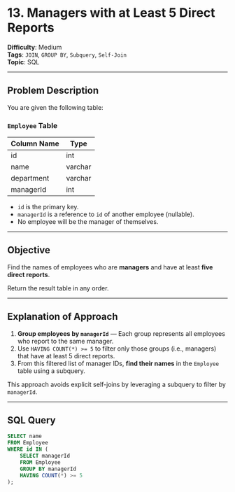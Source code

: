 # 13. Managers with at Least 5 Direct Reports

**Difficulty**: Medium  
**Tags**: `JOIN`, `GROUP BY`, `Subquery`, `Self-Join`  
**Topic**: SQL  

---

## Problem Description

You are given the following table:

### `Employee` Table

| Column Name | Type    |
|-------------|---------|
| id          | int     |
| name        | varchar |
| department  | varchar |
| managerId   | int     |

- `id` is the primary key.
- `managerId` is a reference to `id` of another employee (nullable).
- No employee will be the manager of themselves.

---

## Objective

Find the names of employees who are **managers** and have at least **five direct reports**.

Return the result table in any order.

---

## Explanation of Approach

1. **Group employees by `managerId`** — Each group represents all employees who report to the same manager.
2. Use `HAVING COUNT(*) >= 5` to filter only those groups (i.e., managers) that have at least 5 direct reports.
3. From this filtered list of manager IDs, **find their names** in the `Employee` table using a subquery.

This approach avoids explicit self-joins by leveraging a subquery to filter by `managerId`.

---

## SQL Query

```sql
SELECT name 
FROM Employee 
WHERE id IN (
    SELECT managerId 
    FROM Employee 
    GROUP BY managerId 
    HAVING COUNT(*) >= 5
);
```
